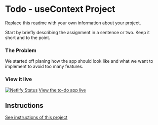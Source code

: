 # Todo - useContext Project

Replace this readme with your own information about your project.

Start by briefly describing the assignment in a sentence or two. Keep it short and to the point.

### The Problem

We started off planing how the app should look like and what we want to implement to avoid too many features.

### View it live

[![Netlify Status](https://api.netlify.com/api/v1/badges/9ebb5af3-a231-4ff6-852a-836a4519699d/deploy-status)](https://app.netlify.com/sites/kathinkas-and-nathalies-task-master/deploys)
[View the to-do app live](kathinkas-and-nathalies-task-master.netlify.app)

## Instructions

<a href="instructions.md">
   See instructions of this project
  </a>

